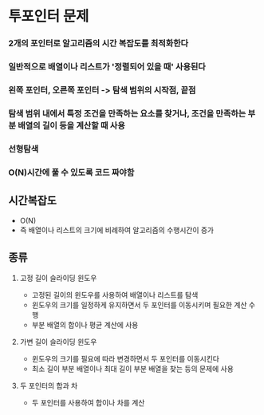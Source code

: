 # 투포인터 문제
### 2개의 포인터로 알고리즘의 시간 복잡도를 최적화한다
### 일반적으로 배열이나 리스트가 '정렬되어 있을 때' 사용된다
### 왼쪽 포인터, 오른쪽 포인터 -> 탐색 범위의 시작점, 끝점
### 탐색 범위 내에서 특정 조건을 만족하는 요소를 찾거나, 조건을 만족하는 부분 배열의 길이 등을 계산할 때 사용
### 선형탐색
### O(N)시간에 풀 수 있도록 코드 짜야함


## 시간복잡도
- O(N)
- 즉 배열이나 리스트의 크기에 비례하여 알고리즘의 수행시간이 증가


## 종류

1. 고정 길이 슬라이딩 윈도우
   - 고정된 길이의 윈도우를 사용하여 배열이나 리스트를 탐색
   - 윈도우의 크기를 일정하게 유지하면서 두 포인터를 이동시키며 필요한 계산 수행
   - 부분 배열의 합이나 평균 계산에 사용

2. 가변 길이 슬라이딩 윈도우
   - 윈도우의 크기를 필요에 따라 변경하면서 두 포인터를 이동시킨다
   - 최소 길이 부분 배열이나 최대 길이 부분 배열을 찾는 등의 문제에 사용

3. 두 포인터의 합과 차
   - 두 포인터를 사용하여 합이나 차를 계산




















